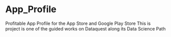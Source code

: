 # App_Profile
Profitable App Profile for the App Store and Google Play Store
This is project is one of the guided works on Dataquest along its Data Science Path
